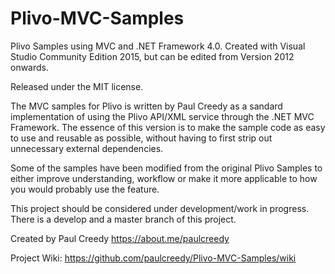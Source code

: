 # Plivo-MVC-Samples
Plivo Samples using MVC and .NET Framework 4.0.
Created with Visual Studio Community Edition 2015, but can be edited from Version 2012 onwards.

Released under the MIT license.

The MVC samples for Plivo is written by Paul Creedy as a sandard implementation of using the Plivo API/XML service through the .NET MVC Framework. The essence of this version is to make the sample code as easy to use and reusable as possible, without having to first strip out unnecessary external dependencies.

Some of the samples have been modified from the original Plivo Samples to either improve understanding, workflow or make it more applicable to how you would probably use the feature.

This project should be considered under development/work in progress. There is a develop and a master branch of this project.



Created by Paul Creedy https://about.me/paulcreedy

Project Wiki: https://github.com/paulcreedy/Plivo-MVC-Samples/wiki